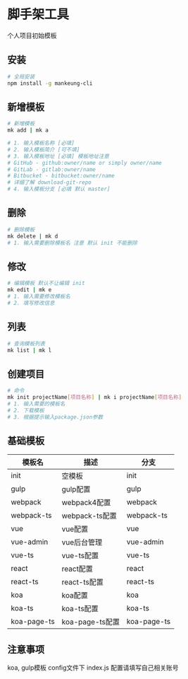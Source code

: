 # 脚手架工具

个人项目初始模板

## 安装

```bash
# 全局安装
npm install -g mankeung-cli
```

## 新增模板

```bash
# 新增模板
mk add | mk a

# 1. 输入模板名称 [必填]
# 2. 输入模板简介 [可不填]
# 3. 输入模板地址 [必填] 模板地址注意
# GitHub - github:owner/name or simply owner/name
# GitLab - gitlab:owner/name
# Bitbucket - bitbucket:owner/name
# 详细了解 download-git-repo
# 4. 输入模板分支 [必填 默认 master]
```

## 删除

```bash
# 删除模板
mk delete | mk d
# 1. 输入需要删除模板名 注意 默认 init 不能删除
```
## 修改

```bash
# 编辑模板 默认不让编辑 init
mk edit | mk e
# 1. 输入需要修改模板名
# 2. 填写修改信息
```

## 列表

```bash
# 查询模板列表
mk list | mk l
```

## 创建项目

```bash
# 命令
mk init projectName[项目名称] | mk i projectName[项目名称]
# 1. 输入需要的模板名
# 2. 下载模板
# 3. 根据提示输入package.json参数
```

## 基础模板

模板名 | 描述 | 分支
--- | --- | ---
init | 空模板 | init
gulp | gulp配置 | gulp
webpack | webpack4配置 | webpack
webpack-ts | webpack-ts配置 | webpack-ts
vue | vue配置 | vue
vue-admin | vue后台管理 | vue-admin
vue-ts | vue-ts配置 | vue-ts
react | react配置 | react
react-ts | react-ts配置 | react-ts
koa | koa配置 | koa
koa-ts | koa-ts配置 | koa-ts
koa-page-ts | koa-page-ts配置 | koa-page-ts

## 注意事项

koa, gulp模板 config文件下 index.js 配置请填写自己相关账号